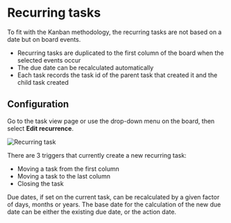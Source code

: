 Recurring tasks
===============

To fit with the Kanban methodology, the recurring tasks are not based on a date but on board events.

- Recurring tasks are duplicated to the first column of the board when the selected events occur
- The due date can be recalculated automatically
- Each task records the task id of the parent task that created it and the child task created

Configuration
-------------

Go to the task view page or use the drop-down menu on the board, then select **Edit recurrence**.

![Recurring task](screenshots/recurring-tasks.png)

There are 3 triggers that currently create a new recurring task:

- Moving a task from the first column
- Moving a task to the last column
- Closing the task

Due dates, if set on the current task, can be recalculated by a given factor of days, months or years.
The base date for the calculation of the new due date can be either the existing due date, or the action date.
